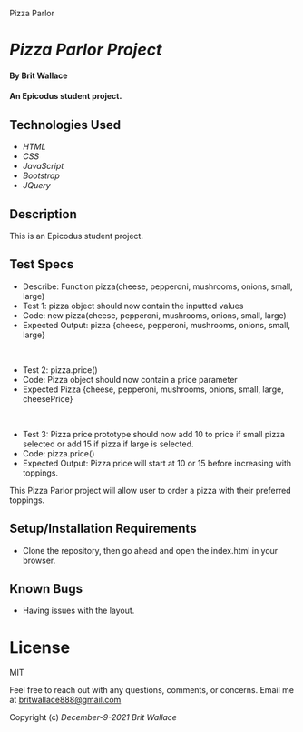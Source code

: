Pizza Parlor

# _Pizza Parlor Project_

#### By  **Brit Wallace** 

#### An Epicodus student project. 

## Technologies Used

* _HTML_
* _CSS_
* _JavaScript_
* _Bootstrap_
* _JQuery_

## Description
This is an Epicodus student project.


## Test Specs
* Describe: Function pizza(cheese, pepperoni, mushrooms, onions, small, large)
* Test 1: pizza object should now contain the inputted values
* Code: new pizza(cheese, pepperoni, mushrooms, onions, small, large) 
* Expected Output: pizza {cheese, pepperoni, mushrooms, onions, small, large}

<br>

* Test 2: pizza.price()
* Code: Pizza object should now contain a price parameter
* Expected Pizza {cheese, pepperoni, mushrooms, onions, small, large, cheesePrice}

<br>
 
* Test 3: Pizza price prototype should now add 10 to price if small pizza selected or add 15 if pizza if large is selected.
* Code: pizza.price()
* Expected Output: Pizza price will start at 10 or 15 before increasing with toppings.


This Pizza Parlor project will allow user to order a pizza with their preferred toppings.
## Setup/Installation Requirements

* Clone the repository, then go ahead and open the index.html in your browser.


## Known Bugs

* Having issues with the layout.

# License

MIT


Feel free to reach out with any questions, comments, or concerns. Email me at britwallace888@gmail.com 


Copyright (c) _December-9-2021_ _Brit Wallace_

